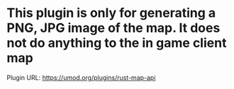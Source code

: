 # This plugin is only for generating a PNG, JPG image of the map. It does not do anything to the in game client map

Plugin URL: https://umod.org/plugins/rust-map-api

